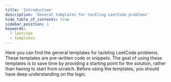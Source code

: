 ```yaml
---
title: 'Introduction'
description: 'General templates for tackling LeetCode problems'
hide_table_of_contents: true
sidebar_position: 1
keywords:
  - leetcode
  - templates
---
```


Here you can find the general templates for tackling LeetCode problems. These templates are pre-written code or snippets. The goal of using these templates is to save time by providing a starting point for the solution, rather than having to start from scratch. Before using the templates, you should have deep understanding on the logic.